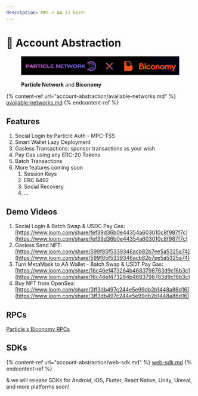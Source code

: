 ```yaml
---
description: MPC + AA is here!
---
```


# 💫 Account Abstraction

<figure><img src="../.gitbook/assets/69e684bf-ac31-4cca-b637-a6bf6880a148.jpeg" alt=""><figcaption><p><strong>Particle Network</strong> and <strong>Biconomy</strong></p></figcaption></figure>

{% content-ref url="account-abstraction/available-networks.md" %}
[available-networks.md](account-abstraction/available-networks.md)
{% endcontent-ref %}

## Features

1. Social Login by Particle Auth - MPC-TSS
2. Smart Wallet Lazy Deployment
3. Gasless Transactions: sponsor transactions as your wish
4. Pay Gas using any ERC-20 Tokens
5. Batch Transactions
6. More features coming soon
   1. Session Keys
   2. ERC 6492
   3. Social Recovery
   4. ...

## Demo Videos

1. Social Login & Batch Swap & USDC Pay Gas: [https://www.loom.com/share/fef39d36b0e44354a603010c8f987f7c](https://www.loom.com/share/fef39d36b0e44354a603010c8f987f7c)
2. Gasless Send NFT: [https://www.loom.com/share/599f85f5339346acb82b7ee5a5325a74](https://www.loom.com/share/599f85f5339346acb82b7ee5a5325a74)
3. Turn MetaMask to AA Wallet - Batch Swap & USDT Pay Gas: [https://www.loom.com/share/16c46ef473264b4683798783d9c16b3c](https://www.loom.com/share/16c46ef473264b4683798783d9c16b3c)
4. Buy NFT from OpenSea: [https://www.loom.com/share/3ff3db497c244e5e99db2b1448a86d16](https://www.loom.com/share/3ff3db497c244e5e99db2b1448a86d16)

## RPCs

[Particle x Biconomy RPCs ](../developers/node-service/evm-chains-api/account-abstraction-rpc.md)

## SDKs

{% content-ref url="account-abstraction/web-sdk.md" %}
[web-sdk.md](account-abstraction/web-sdk.md)
{% endcontent-ref %}

& we will release SDKs for Android, iOS, Flutter, React Native, Unity, Unreal, and more platforms soon!
